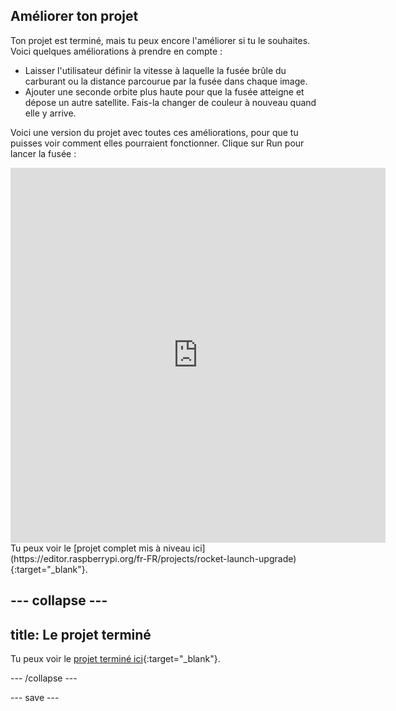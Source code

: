 ## Améliorer ton projet
Ton projet est terminé, mais tu peux encore l'améliorer si tu le souhaites. Voici quelques améliorations à prendre en compte :

 + Laisser l'utilisateur définir la vitesse à laquelle la fusée brûle du carburant ou la distance parcourue par la fusée dans chaque image.
 + Ajouter une seconde orbite plus haute pour que la fusée atteigne et dépose un autre satellite. Fais-la changer de couleur à nouveau quand elle y arrive.

Voici une version du projet avec toutes ces améliorations, pour que tu puisses voir comment elles pourraient fonctionner. Clique sur Run pour lancer la fusée :

<iframe src="https://editor.raspberrypi.org/fr-FR/embed/viewer/rocket-launch-upgrade" width="600" height="600" frameborder="0" marginwidth="0" marginheight="0" allowfullscreen>
</iframe> Tu peux voir le [projet complet mis à niveau ici](https://editor.raspberrypi.org/fr-FR/projects/rocket-launch-upgrade){:target="_blank"}.

--- collapse ---
---
title: Le projet terminé
---

Tu peux voir le [projet terminé ici](https://editor.raspberrypi.org/fr-FR/projects/rocket-launch-example){:target="_blank"}.

--- /collapse ---

--- save ---
